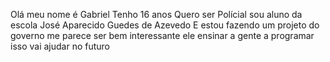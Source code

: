 Olá meu nome é Gabriel 
Tenho 16 anos 
Quero ser Polícial 
sou aluno da escola José Aparecido 
Guedes de Azevedo 
E estou fazendo um projeto do governo 
me parece ser bem interessante ele ensinar a gente a programar isso vai ajudar no futuro 
